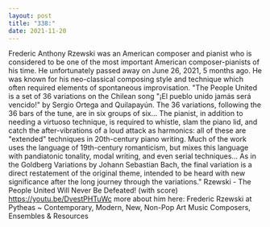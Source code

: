 ```yaml
---
layout: post
title: "338:"
date: 2021-11-20
---
```


Frederic Anthony Rzewski was an American composer and pianist who is considered to be one of the most important American composer-pianists of his time. He unfortunately passed away on June 26, 2021, 5 months ago. He was known for his neo-classical composing style and technique which often required elements of spontaneous improvisation. "The People United is a set of 36 variations on the Chilean song "¡El pueblo unido jamás será vencido!" by Sergio Ortega and Quilapayún. The 36 variations, following the 36 bars of the tune, are in six groups of six... The pianist, in addition to needing a virtuoso technique, is required to whistle, slam the piano lid, and catch the after-vibrations of a loud attack as harmonics: all of these are "extended" techniques in 20th-century piano writing. Much of the work uses the language of 19th-century romanticism, but mixes this language with pandiatonic tonality, modal writing, and even serial techniques... As in the Goldberg Variations by Johann Sebastian Bach, the final variation is a direct restatement of the original theme, intended to be heard with new significance after the long journey through the variations."
 Rzewski - The People United Will Never Be Defeated! (with score)
https://youtu.be/DvestPHTuWc
more about him here:
 Frederic Rzewski at Pytheas ~ Contemporary, Modern, New, Non-Pop Art Music Composers, Ensembles & Resources
